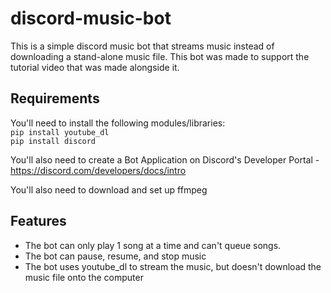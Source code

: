 # discord-music-bot

This is a simple discord music bot that streams music instead of downloading a stand-alone music file. This bot was made to support the tutorial video that was made alongside it.   



## Requirements
You'll need to install the following modules/libraries:  
```pip install youtube_dl```  
```pip install discord```  

You'll also need to create a Bot Application on Discord's Developer Portal - https://discord.com/developers/docs/intro  

You'll also need to download and set up ffmpeg

## Features
- The bot can only play 1 song at a time and can't queue songs.
- The bot can pause, resume, and stop music
- The bot uses youtube_dl to stream the music, but doesn't download the music file onto the computer
